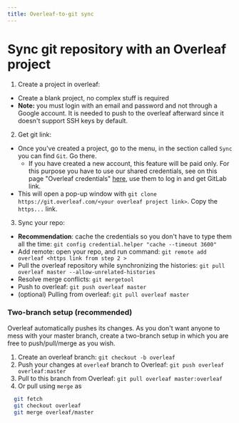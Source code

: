 ```yaml
---
title: Overleaf-to-git sync
---
```


# Sync git repository with an Overleaf project

1. Create a project in overleaf:
  * Create a blank project, no complex stuff is required
  * **Note:** you must login with an email and password and not through a Google account. It is needed to push to the overleaf afterward since it doesn't support SSH keys by default.
2. Get git link:
  * Once you've created a project, go to the menu, in the section called ```Sync``` you can find ```Git```. Go there.
    * If you have created a new account, this feature will be paid only. For this purpose you have to use our shared credentials, see on this page "Overleaf credentials" [here](http://mrs.felk.cvut.cz/internal), use them to log in and get GitLab link.
  * This will open a pop-up window with ``git clone https://git.overleaf.com/<your overleaf project link>``. Copy the ``https...`` link.

3. Sync your repo:
  * **Recommendation**: cache the credentials so you don't have to type them all the time: ``git config credential.helper "cache --timeout 3600"``
  * Add remote: open your repo, and run command: ``git remote add overleaf <https link from step 2 >``
  * Pull the overleaf repository while synchronizing the histories: ``git pull overleaf master --allow-unrelated-histories``
  * Resolve merge conflicts: ``git mergetool``
  * Push to overleaf: ``git push overleaf master``
  * (optional) Pulling from overleaf: `git pull overleaf master`

### Two-branch setup (recommended)
Overleaf automatically pushes its changes. As you don't want anyone to mess with your master branch, create a two-branch setup in which you are free to push/pull/merge as you wish.

1. Create an overleaf branch: `git checkout -b overleaf`
2. Push your changes at `overleaf` branch to Overleaf: `git push overleaf overleaf:master`
3. Pull to this branch from Overleaf: `git pull overleaf master:overleaf`
4. Or pull using `merge` as
```bash
  git fetch 
  git checkout overleaf
  git merge overleaf/master
```
